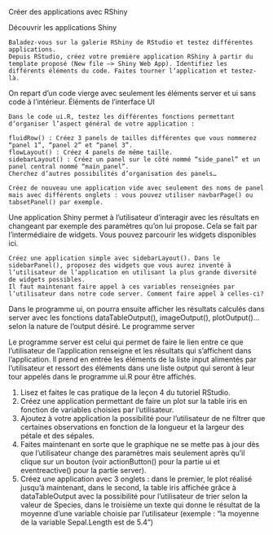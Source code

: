 
Créer des applications avec RShiny

Découvrir les applications Shiny

    Baladez-vous sur la galerie RShiny de RStudio et testez différentes applications.
    Depuis RStudio, créez votre première application RShiny à partir du template proposé (New file –> Shiny Web App). Identifiez les différents éléments du code. Faites tourner l’application et testez-là.

On repart d’un code vierge avec seulement les éléments server et ui sans code à l’intérieur.
Éléments de l’interface UI

    Dans le code ui.R, testez les différentes fonctions permettant d’organiser l’aspect général de votre application :

    fluidRow() : Créez 3 panels de tailles différentes que vous nommerez “panel 1”, “panel 2” et “panel 3”.
    flowLayout() : Créez 4 panels de même taille.
    sidebarLayout() : Créez un panel sur le côté nommé “side_panel” et un panel central nommé “main_panel”.
    Cherchez d’autres possibilités d’organisation des panels…

    Créez de nouveau une application vide avec seulement des noms de panel mais avec différents onglets : vous pouvez utiliser navbarPage() ou tabsetPanel() par exemple.

Une application Shiny permet à l’utilisateur d’interagir avec les résultats en changeant par exemple des paramètres qu’on lui propose. Cela se fait par l’intermédiaire de widgets. Vous pouvez parcourir les widgets disponibles ici.

    Créez une application simple avec sidebarLayout(). Dans le sidebarPanel(), proposez des widgets que vous aurez inventé à l’utilisateur de l’application en utilisant la plus grande diversité de widgets possibles.
    Il faut maintenant faire appel à ces variables renseignées par l’utilisateur dans notre code server. Comment faire appel à celles-ci?

Dans le programme ui, on pourra ensuite afficher les résultats calculés dans server avec les fonctions dataTableOutput(), imageOutput(), plotOutput()… selon la nature de l’output désiré.
Le programme server

Le programme server est celui qui permet de faire le lien entre ce que l’utilisateur de l’application renseigne et les résultats qui s’affichent dans l’application. Il prend en entrée les éléments de la liste input alimentés par l’utilisateur et ressort des éléments dans une liste output qui seront à leur tour appelés dans le programme ui.R pour être affichés.
1. Lisez et faites le cas pratique de la leçon 4 du tutoriel RStudio.
2. Créez une application permettant de faire un plot sur la table iris en fonction de variables choisies par l’utilisateur.
3. Ajoutez à votre application la possibilité pour l’utilisateur de ne filtrer que certaines observations en fonction de la longueur et la largeur des pétale et des sépales.
4. Faites maintenant en sorte que le graphique ne se mette pas à jour dès que l’utilisateur change des paramètres mais seulement après qu’il clique sur un bouton (voir actionButton() pour la partie ui et eventreactive() pour la partie server).
5. Créez une application avec 3 onglets : dans le premier, le plot réalisé jusqu’à maintenant, dans le second, la table iris affichée grâce à dataTableOutput avec la possibilité pour l’utilisateur de trier selon la valeur de Species, dans le troisième un texte qui donne le résultat de la moyenne d’une variable choisie par l’utilisateur (exemple : “la moyenne de la variable Sepal.Length est de 5.4”)

